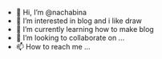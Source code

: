 - 👋 Hi, I’m @nachabina
- 👀 I’m interested in blog and i like draw
- 🌱 I’m currently learning how to make blog
- 💞️ I’m looking to collaborate on ...
- 📫 How to reach me ...

<!---
nachabina/nachabina is a ✨ special ✨ repository because its `README.md` (this file) appears on your GitHub profile.
You can click the Preview link to take a look at your changes.
--->
